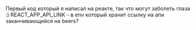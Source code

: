 Первый код который я написал на реакте, так что могут заболеть глаза :) 
REACT_APP_API_LINK - в env который  хранит ссылку на апи заканчивающийся на beers?